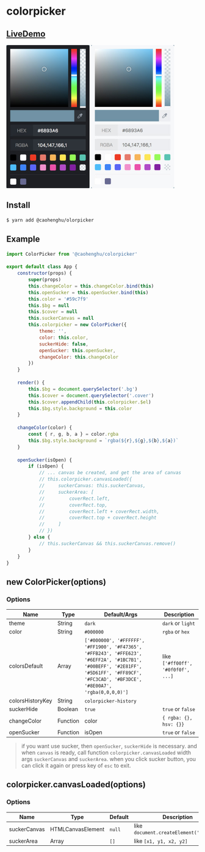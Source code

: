 # colorpicker

## [LiveDemo](https://caohenghu.github.io/colorpicker/)

![preview-dark](https://raw.githubusercontent.com/caohenghu/colorpicker/master/src/img/preview-dark.jpg)
![preview-light](https://raw.githubusercontent.com/caohenghu/colorpicker/master/src/img/preview-light.jpg)

## Install

```bash
$ yarn add @caohenghu/olorpicker
```

## Example

```javascript
import ColorPicker from '@caohenghu/colorpicker'

export default class App {
    constructor(props) {
        super(props)
        this.changeColor = this.changeColor.bind(this)
        this.openSucker = this.openSucker.bind(this)
        this.color = '#59c7f9'
        this.$bg = null
        this.$cover = null
        this.suckerCanvas = null
        this.colorpicker = new ColorPicker({
            theme: '',
            color: this.color,
            suckerHide: false,
            openSucker: this.openSucker,
            changeColor: this.changeColor
        })
    }

    render() {
        this.$bg = document.querySelector('.bg')
        this.$cover = document.querySelector('.cover')
        this.$cover.appendChild(this.colorpicker.$el)
        this.$bg.style.background = this.color
    }

    changeColor(color) {
        const { r, g, b, a } = color.rgba
        this.$bg.style.background = `rgba(${r},${g},${b},${a})`
    }

    openSucker(isOpen) {
        if (isOpen) {
            // ... canvas be created, and get the area of canvas
            // this.colorpicker.canvasLoaded({
            //     suckerCanvas: this.suckerCanvas,
            //     suckerArea: [
            //         coverRect.left,
            //         coverRect.top,
            //         coverRect.left + coverRect.width,
            //         coverRect.top + coverRect.height
            //     ]
            // })
        } else {
            // this.suckerCanvas && this.suckerCanvas.remove()
        }
    }
}
```

## new ColorPicker(options)

### Options

| Name             | Type     | Default/Args                                                                                                                                                                             | Description                        |
| ---------------- | -------- | ---------------------------------------------------------------------------------------------------------------------------------------------------------------------------------------- | ---------------------------------- |
| theme            | String   | `dark`                                                                                                                                                                                   | `dark` or `light`                  |
| color            | String   | `#000000`                                                                                                                                                                                | `rgba` or `hex`                    |
| colorsDefault    | Array    | `['#000000', '#FFFFFF', '#FF1900', '#F47365', '#FFB243', '#FFE623', '#6EFF2A', '#1BC7B1', '#00BEFF', '#2E81FF', '#5D61FF', '#FF89CF', '#FC3CAD', '#BF3DCE', '#8E00A7', 'rgba(0,0,0,0)']` | like `['#ff00ff', '#0f0f0f', ...]` |
| colorsHistoryKey | String   | `colorpicker-history`                                                                                                                                                                    |
| suckerHide       | Boolean  | `true`                                                                                                                                                                                   | `true` or `false`                  |
| changeColor      | Function | color                                                                                                                                                                                    | `{ rgba: {}, hsv: {}}`             |
| openSucker       | Function | isOpen                                                                                                                                                                                   | `true` or `false`                  |

> if you want use sucker, then `openSucker`, `suckerHide` is necessary. and when `canvas` is ready, call function `colorpicker.canvasLoaded` width args `suckerCanvas` and `suckerArea`. when you click sucker button, you can click it again or press key of `esc` to exit.

## colorpicker.canvasLoaded(options)

### Options

| Name         | Type              | Default | Description                             |
| ------------ | ----------------- | ------- | --------------------------------------- |
| suckerCanvas | HTMLCanvasElement | `null`  | like `document.createElement('canvas')` |
| suckerArea   | Array             | `[]`    | like `[x1, y1, x2, y2]`                 |
